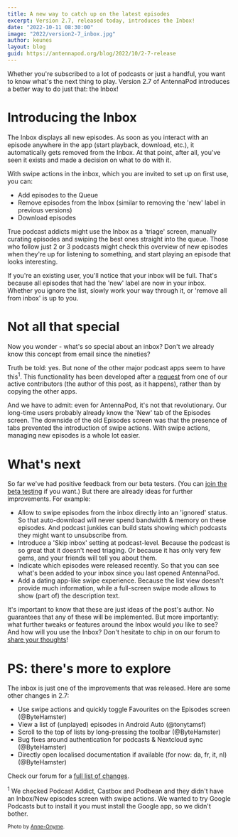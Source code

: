 ```yaml
---
title: A new way to catch up on the latest episodes
excerpt: Version 2.7, released today, introduces the Inbox!
date: "2022-10-11 08:30:00"
image: "2022/version2-7_inbox.jpg"
author: keunes
layout: blog
guid: https://antennapod.org/blog/2022/10/2-7-release
---
```


Whether you're subscribed to a lot of podcasts or just a handful, you want to know what's the next thing to play. Version 2.7 of AntennaPod introduces a better way to do just that: the Inbox!

# Introducing the Inbox
The Inbox displays all new episodes. As soon as you interact with an episode anywhere in the app (start playback, download, etc.), it automatically gets removed from the Inbox. At that point, after all, you've seen it exists and made a decision on what to do with it.

With swipe actions in the inbox, which you are invited to set up on first use, you can:
* Add episodes to the Queue
* Remove episodes from the Inbox
(similar to removing the 'new' label in previous versions)
* Download episodes

True podcast addicts might use the Inbox as a 'triage' screen, manually curating episodes and swiping the best ones straight into the queue. Those who follow just 2 or 3 podcasts might check this overview of new episodes when they're up for listening to something, and start playing an episode that looks interesting.

If you're an existing user, you'll notice that your inbox will be full. That's because all episodes that had the 'new' label are now in your inbox. Whether you ignore the list, slowly work your way through it, or 'remove all from inbox' is up to you.

# Not all that special
Now you wonder - what's so special about an inbox? Don't we already know this concept from email since the nineties?

Truth be told: yes. But none of the other major podcast apps seem to have this<sup>1</sup>. This functionality has been developed after a [request](https://forum.antennapod.org/t/introduce-new-screen-sytem-inbox/723) from one of our active contributors (the author of this post, as it happens), rather than by copying the other apps.

And we have to admit: even for AntennaPod, it's not that revolutionary. Our long-time users probably already know the 'New' tab of the Episodes screen. The downside of the old Episodes screen was that the presence of tabs prevented the introduction of swipe actions. With swipe actions, managing new episodes is a whole lot easier.

# What's next
So far we've had positive feedback from our beta testers. (You can [join the beta testing](/documentation/general/beta) if you want.) But there are already ideas for further improvements. For example:
* Allow to swipe episodes from the inbox directly into an 'ignored' status. So that auto-download will never spend bandwidth & memory on these episodes. And podcast junkies can build stats showing which podcasts they might want to unsubscribe from.
* Introduce a 'Skip inbox' setting at podcast-level. Because the podcast is so great that it doesn't need triaging. Or because it has only very few gems, and your friends will tell you about them.
* Indicate which episodes were released recently. So that you can see what's been added to your inbox since you last opened AntennaPod.
* Add a dating app-like swipe experience. Because the list view doesn't provide much information, while a full-screen swipe mode allows to show (part of) the description text.

It's important to know that these are just ideas of the post's author. No guarantees that any of these will be implemented. But more importantly: what further tweaks or features around the Inbox would *you* like to see? And how will you use the Inbox? Don't hesitate to chip in on our forum to [share your thoughts](https://forum.antennapod.org)!

# PS: there's more to explore

The inbox is just one of the improvements that was released. Here are some other changes in 2.7:
* Use swipe actions and quickly toggle Favourites on the Episodes screen (@ByteHamster)
* View a list of (unplayed) episodes in Android Auto (@tonytamsf)
* Scroll to the top of lists by long-pressing the toolbar (@ByteHamster)
* Bug fixes around authentication for podcasts & Nextcloud sync (@ByteHamster)
* Directly open localised documentation if available (for now: da, fr, it, nl) (@ByteHamster)

Check our forum for a [full list of changes](https://forum.antennapod.org/t/antennapod-2-7-release-notes/2255).

<sup>1</sup> We checked Podcast Addict, Castbox and Podbean and they didn't have an Inbox/New episodes screen with swipe actions. We wanted to try Google Podcasts but to install it you must install the Google app, so we didn't bother.

<small>Photo by [Anne-Onyme](https://pixabay.com/de/users/anne-onyme-1513318/).</small>
